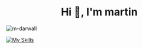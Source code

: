 <h1 align="center">Hi 👋, I'm martin</h1>
<p align="left"> <img src="https://komarev.com/ghpvc/?username=m-darwall&label=Profile%20views&color=0e75b6&style=flat" alt="m-darwall" /> </p>

[![My Skills](https://skillicons.dev/icons?i=js,html,css,php,arduino,c,raspberrypi,py,bots,selenium,sqlite,haskell,java,pycharm,idea,visualstudio,replit,latex,linux,mint,ubuntu,windows,obsidian,ps&perline=4)](https://skillicons.dev)
